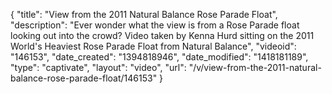 {
    "title": "View from the 2011 Natural Balance Rose Parade Float",
    "description": "Ever wonder what the view is from a Rose Parade float looking out into the crowd? Video taken by Kenna Hurd sitting on the 2011 World's Heaviest Rose Parade Float from Natural Balance",
    "videoid": "146153",
    "date_created": "1394818946",
    "date_modified": "1418181189",
    "type": "captivate",
    "layout": "video",
    "url": "\/v\/view-from-the-2011-natural-balance-rose-parade-float\/146153"
}